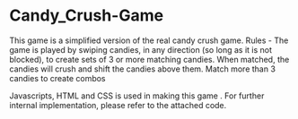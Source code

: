 # Candy_Crush-Game
This game is a simplified version of the real candy crush game. 
Rules - 
The game is played by swiping candies, in any direction (so long as it is not blocked), to create sets of 3 or more matching candies. When matched, the candies will crush and shift the candies above them. Match more than 3 candies to create combos

Javascripts, HTML and CSS is used in making this game . For further internal implementation, please refer to the attached code.
